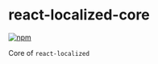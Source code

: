 # react-localized-core

[![npm](https://img.shields.io/npm/v/react-localized-core.svg)](https://www.npmjs.com/package/react-localized-core)

Core of `react-localized`


